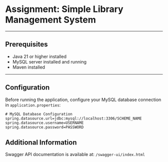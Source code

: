 # Assignment: Simple Library Management System

---

## Prerequisites

- Java 21 or higher installed
- MySQL server installed and running
- Maven installed

---

## Configuration

Before running the application, configure your MySQL database connection in `application.properties`:

```properties
# MySQL Database Configuration
spring.datasource.url=jdbc:mysql://localhost:3306/SCHEME_NAME
spring.datasource.username=USERNAME
spring.datasource.password=PASSWORD 
```

## Additional Information
Swagger API documentation is available at: `/swagger-ui/index.html`
